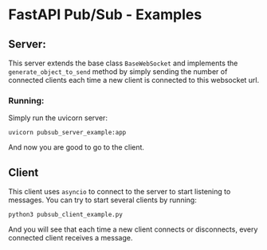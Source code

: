 # FastAPI Pub/Sub - Examples

## Server:

This server extends the base class `BaseWebSocket` and implements the `generate_object_to_send` method by simply sending the number of connected clients each time a new client is connected to this websocket url.

### Running:

Simply run the uvicorn server:

```
uvicorn pubsub_server_example:app
```

And now you are good to go to the client.

## Client

This client uses `asyncio` to connect to the server to start listening to messages. You can try to start several clients by running:

```
python3 pubsub_client_example.py
```

And you will see that each time a new client connects or disconnects, every connected client receives a message.
